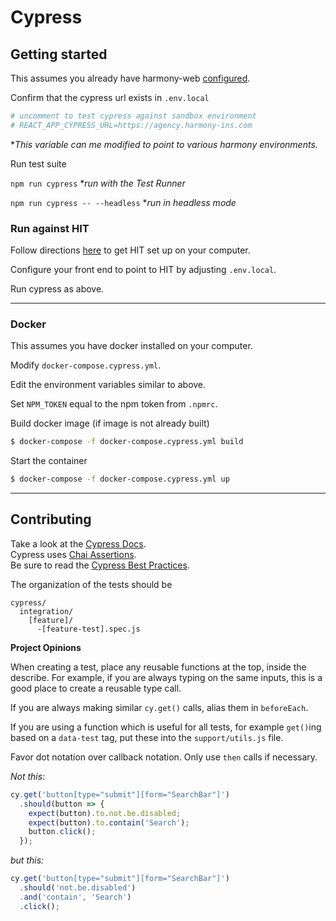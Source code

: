 # Cypress

## Getting started

This assumes you already have harmony-web
[configured](https://bitbucket.org/exzeo-usa/harmony-web/src/master/).

Confirm that the cypress url exists in `.env.local`
```bash
# uncomment to test cypress against sandbox environment
# REACT_APP_CYPRESS_URL=https://agency.harmony-ins.com
```
**This variable can me modified to point to various harmony environments.*

Run test suite

`npm run cypress` **run with the Test Runner*

`npm run cypress -- --headless` **run in headless mode*

### Run against HIT

Follow directions
[here](https://issuecenter.atlassian.net/wiki/spaces/SDLC/pages/577634574/Running+HIT)
to get HIT set up on your computer. 

Configure your front end to point to HIT by adjusting `.env.local`.

Run cypress as above.

---

### Docker

This assumes you have docker installed on your computer.

Modify `docker-compose.cypress.yml`.

Edit the environment variables similar to above.

Set `NPM_TOKEN` equal to the npm token from `.npmrc`.

Build docker image (if image is not already built)
```bash
$ docker-compose -f docker-compose.cypress.yml build
```

Start the container
```bash
$ docker-compose -f docker-compose.cypress.yml up
```

---

## Contributing

Take a look at the 
[Cypress Docs](https://docs.cypress.io/guides/getting-started/writing-your-first-test.html#Add-a-test-file).  
Cypress uses [Chai Assertions](https://www.chaijs.com/api/bdd/).  
Be sure to read the [Cypress Best Practices](https://docs.cypress.io/guides/references/best-practices.html).

The organization of the tests should be 
```
cypress/
  integration/
    [feature]/
      -[feature-test].spec.js
```

**Project Opinions**

When creating a test, place any reusable functions at the top, inside the describe.
For example, if you are always typing on the same inputs, this is a good place
to create a reusable type call.

If you are always making similar `cy.get()` calls, alias them in `beforeEach`.

If you are using a function which is useful for all tests, for example `get()`ing
based on a `data-test` tag, put these into the `support/utils.js` file.

Favor dot notation over callback notation. Only use `then` calls if necessary.

*Not this*:
```js
cy.get('button[type="submit"][form="SearchBar"]')
  .should(button => {
    expect(button).to.not.be.disabled;
    expect(button).to.contain('Search');
    button.click();
  });
```

*but this:*
```js
cy.get('button[type="submit"][form="SearchBar"]')
  .should('not.be.disabled')
  .and('contain', 'Search')
  .click();
```

